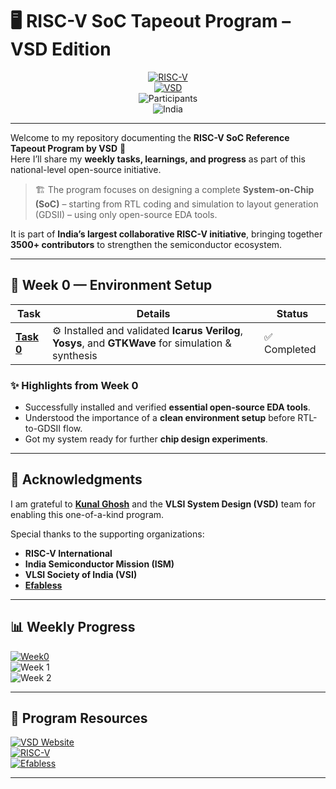 # 🖥️ RISC-V SoC Tapeout Program – VSD Edition  

<div align="center">

[![RISC-V](https://img.shields.io/badge/RISC--V-SoC%20Tapeout-blue?style=for-the-badge&logo=riscv)](https://riscv.org/)  
[![VSD](https://img.shields.io/badge/VSD%20Program-OpenSource-orange?style=for-the-badge)](https://vsdiat.vlsisystemdesign.com/)  
![Participants](https://img.shields.io/badge/Participants-3500%2B-brightgreen?style=for-the-badge)  
![India](https://img.shields.io/badge/Proudly%20from-India-saffron?style=for-the-badge&logo=data:image/svg+xml;base64,PHN2ZyB3aWR0aD0iMjQiIGhlaWdodD0iMjQiIHZpZXdCb3g9IjAgMCAyNCAyNCIgZmlsbD0ibm9uZSIgeG1sbnM9Imh0dHA6Ly93d3cudzMub3JnLzIwMDAvc3ZnIj4KPHJlY3Qgd2lkdGg9IjI0IiBoZWlnaHQ9IjgiIGZpbGw9IiNGRjk5MzMiLz4KPHJlY3QgeT0iOCIgd2lkdGg9IjI0IiBoZWlnaHQ9IjgiIGZpbGw9IiNGRkZGRkYiLz4KPHJlY3QgeT0iMTYiIHdpZHRoPSIyNCIgaGVpZ2h0PSI4IiBmaWxsPSIjMTM4ODA4Ii8+Cjwvc3ZnPgo=)

</div>  

---

Welcome to my repository documenting the **RISC-V SoC Reference Tapeout Program by VSD** 🚀  
Here I’ll share my **weekly tasks, learnings, and progress** as part of this national-level open-source initiative.  

> 🏗️ The program focuses on designing a complete **System-on-Chip (SoC)** – starting from RTL coding and simulation to layout generation (GDSII) – using only open-source EDA tools.  

It is part of **India’s largest collaborative RISC-V initiative**, bringing together **3500+ contributors** to strengthen the semiconductor ecosystem.  

---

## 📅 Week 0 — Environment Setup  

| Task | Details | Status |
|------|----------|---------|
| [**Task 0**](Week0/Task0/README.md) | ⚙️ Installed and validated **Icarus Verilog**, **Yosys**, and **GTKWave** for simulation & synthesis | ✅ Completed |

### ✨ Highlights from Week 0  
- Successfully installed and verified **essential open-source EDA tools**.  
- Understood the importance of a **clean environment setup** before RTL-to-GDSII flow.  
- Got my system ready for further **chip design experiments**.  

---

## 🙌 Acknowledgments  

I am grateful to **[Kunal Ghosh](https://github.com/kunalg123)** and the **VLSI System Design (VSD)** team for enabling this one-of-a-kind program.  

Special thanks to the supporting organizations:  
- **RISC-V International**  
- **India Semiconductor Mission (ISM)**  
- **VLSI Society of India (VSI)**  
- **[Efabless](https://github.com/efabless)**  

---

## 📊 Weekly Progress  

[![Week0](https://img.shields.io/badge/Week%200-Setup%20Complete-success?style=flat-square)](Week0)  
![Week 1](https://img.shields.io/badge/Week%201-In%20Progress-lightgrey?style=flat-square)  
![Week 2](https://img.shields.io/badge/Week%202-Upcoming-lightgrey?style=flat-square)  

---

## 🔗 Program Resources  

[![VSD Website](https://img.shields.io/badge/VSD-Website-blue?style=flat-square)](https://vsdiat.vlsisystemdesign.com/)  
[![RISC-V](https://img.shields.io/badge/RISC--V-International-green?style=flat-square)](https://riscv.org/)  
[![Efabless](https://img.shields.io/badge/Efabless-Platform-orange?style=flat-square)](https://efabless.com/)  

---
